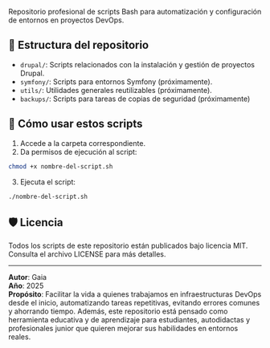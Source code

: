 

Repositorio profesional de scripts Bash para automatización y configuración de entornos en proyectos DevOps.

## 📁 Estructura del repositorio

- `drupal/`: Scripts relacionados con la instalación y gestión de proyectos Drupal.
- `symfony/`: Scripts para entornos Symfony (próximamente).
- `utils/`: Utilidades generales reutilizables (próximamente).
- `backups/`: Scripts para tareas de copias de seguridad (próximamente)

## 🚀 Cómo usar estos scripts

1. Accede a la carpeta correspondiente.
2. Da permisos de ejecución al script:

```bash
chmod +x nombre-del-script.sh
```

3. Ejecuta el script:

```bash
./nombre-del-script.sh
```

## 🛡️ Licencia

Todos los scripts de este repositorio están publicados bajo licencia MIT. Consulta el archivo LICENSE para más detalles.

---

**Autor**: Gaia  
**Año**: 2025  
**Propósito**: Facilitar la vida a quienes trabajamos en infraestructuras DevOps desde el inicio, automatizando tareas repetitivas, evitando errores comunes y ahorrando tiempo.
Además, este repositorio está pensado como herramienta educativa y de aprendizaje para estudiantes, autodidactas y profesionales junior que quieren mejorar sus habilidades en entornos reales.